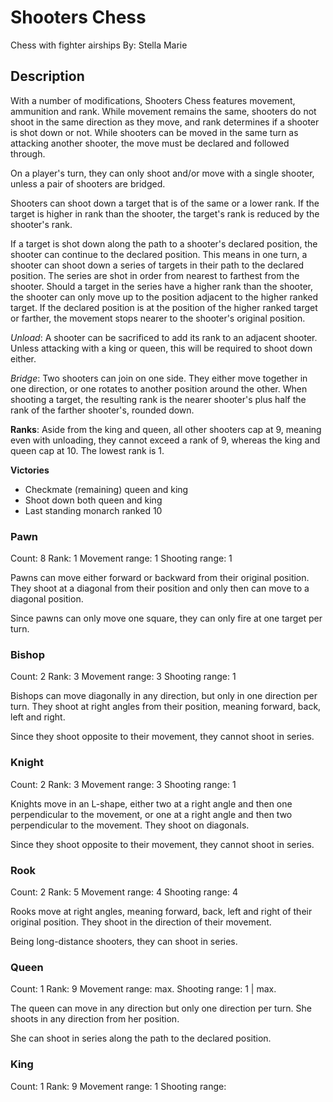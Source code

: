 # Shooters Chess

Chess with fighter airships 
By: Stella Marie

## Description

With a number of modifications, Shooters Chess features movement, ammunition and rank. While movement remains the same, shooters do not shoot in the same direction as they move, and rank determines if a shooter is shot down or not. While shooters can be moved in the same turn as attacking another shooter, the move must be declared and followed through.

On a player's turn, they can only shoot and/or move with a single shooter, unless a pair of shooters are bridged.

Shooters can shoot down a target that is of the same or a lower rank. If the target is higher in rank than the shooter, the target's rank is reduced by the shooter's rank.

If a target is shot down along the path to a shooter's declared position, the shooter can continue to the declared position. This means in one turn, a shooter can shoot down a series of targets in their path to the declared position. The series are shot in order from nearest to farthest from the shooter. Should a target in the series have a higher rank than the shooter, the shooter can only move up to the position adjacent to the higher ranked target. If the declared position is at the position of the higher ranked target or farther, the movement stops nearer to the shooter's original position.

_Unload_: A shooter can be sacrificed to add its rank to an adjacent shooter. Unless attacking with a king or queen, this will be required to shoot down either.

_Bridge_: Two shooters can join on one side. They either move together in one direction, or one rotates to another position around the other. When shooting a target, the resulting rank is the nearer shooter's plus half the rank of the farther shooter's, rounded down.

**Ranks**: Aside from the king and queen, all other shooters cap at 9, meaning even with unloading, they cannot exceed a rank of 9, whereas the king and queen cap at 10. The lowest rank is 1.

**Victories**
- Checkmate (remaining) queen and king
- Shoot down both queen and king
- Last standing monarch ranked 10

### Pawn
Count: 8
Rank: 1
Movement range: 1
Shooting range: 1

Pawns can move either forward or backward from their original position. They shoot at a diagonal from their position and only then can move to a diagonal position.

Since pawns can only move one square, they can only fire at one target per turn.

### Bishop
Count: 2
Rank: 3
Movement range: 3
Shooting range: 1

Bishops can move diagonally in any direction, but only in one direction per turn. They shoot at right angles from their position, meaning forward, back, left and right.

Since they shoot opposite to their movement, they cannot shoot in series.

### Knight
Count: 2
Rank: 3
Movement range: 3
Shooting range: 1

Knights move in an L-shape, either two at a right angle and then one perpendicular to the movement, or one at a right angle and then two perpendicular to the movement. They shoot on diagonals.

Since they shoot opposite to their movement, they cannot shoot in series.

### Rook
Count: 2
Rank: 5
Movement range: 4
Shooting range: 4

Rooks move at right angles, meaning forward, back, left and right of their original position. They shoot in the direction of their movement.

Being long-distance shooters, they can shoot in series.

### Queen
Count: 1
Rank: 9
Movement range: max.
Shooting range: 1 | max.

The queen can move in any direction but only one direction per turn. She shoots in any direction from her position.

She can shoot in series along the path to the declared position.

### King
Count: 1
Rank: 9
Movement range: 1
Shooting range: 
